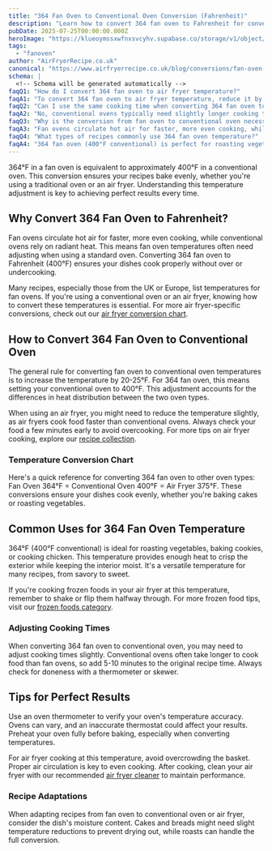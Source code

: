 ```yaml
---
title: "364 Fan Oven to Conventional Oven Conversion (Fahrenheit)"
description: "Learn how to convert 364 fan oven to Fahrenheit for conventional ovens with our simple guide. Get perfect results every time with accurate temperature adjustments."
pubDate: 2025-07-25T00:00:00.000Z
heroImage: "https://klueoymssxwfnxsvcyhv.supabase.co/storage/v1/object/public/Shmucket/364-fan-oven-to-conventional-oven-conversion-fahrenheit.png"
tags:
  - "fanoven"
author: "AirFryerRecipe.co.uk"
canonical: "https://www.airfryerrecipe.co.uk/blog/conversions/fan-oven-to-fahrenheit/364-fan-oven-to-conventional-oven-conversion-fahrenheit"
schema: |
  <!-- Schema will be generated automatically -->
faqQ1: "How do I convert 364 fan oven to air fryer temperature?"
faqA1: "To convert 364 fan oven to air fryer temperature, reduce it by about 25°F. Set your air fryer to 340-350°F and check food a few minutes early. Air fryers cook faster than fan ovens, so adjustments prevent overcooking."
faqQ2: "Can I use the same cooking time when converting 364 fan oven to conventional oven?"
faqA2: "No, conventional ovens typically need slightly longer cooking times than fan ovens. When converting 364 fan oven to 400°F conventional, add 5-10 minutes to the original time. Always check for doneness with a thermometer or toothpick test."
faqQ3: "Why is the conversion from fan oven to conventional oven necessary?"
faqA3: "Fan ovens circulate hot air for faster, more even cooking, while conventional ovens use radiant heat. The conversion (adding 20-25°F) compensates for these differences, ensuring your food cooks properly without burning or undercooking."
faqQ4: "What types of recipes commonly use 364 fan oven temperature?"
faqA4: "364 fan oven (400°F conventional) is perfect for roasting vegetables, baking cookies, and cooking chicken. It's a versatile temperature that browns well while keeping food moist. Many cake and quick bread recipes also use this temperature range."
---
```

<p>364°F in a fan oven is equivalent to approximately 400°F in a conventional oven. This conversion ensures your recipes bake evenly, whether you're using a traditional oven or an air fryer. Understanding this temperature adjustment is key to achieving perfect results every time.</p>

<h2>Why Convert 364 Fan Oven to Fahrenheit?</h2>
<p>Fan ovens circulate hot air for faster, more even cooking, while conventional ovens rely on radiant heat. This means fan oven temperatures often need adjusting when using a standard oven. Converting 364 fan oven to Fahrenheit (400°F) ensures your dishes cook properly without over or undercooking.</p>
<p>Many recipes, especially those from the UK or Europe, list temperatures for fan ovens. If you're using a conventional oven or an air fryer, knowing how to convert these temperatures is essential. For more air fryer-specific conversions, check out our <a href=https://www.airfryerrecipe.co.uk/air-fryer-conversion-chart>air fryer conversion chart</a>.</p>

<h2>How to Convert 364 Fan Oven to Conventional Oven</h2>
<p>The general rule for converting fan oven to conventional oven temperatures is to increase the temperature by 20-25°F. For 364 fan oven, this means setting your conventional oven to 400°F. This adjustment accounts for the differences in heat distribution between the two oven types.</p>
<p>When using an air fryer, you might need to reduce the temperature slightly, as air fryers cook food faster than conventional ovens. Always check your food a few minutes early to avoid overcooking. For more tips on air fryer cooking, explore our <a href=https://www.airfryerrecipe.co.uk/recipes>recipe collection</a>.</p>

<h3>Temperature Conversion Chart</h3>
<p>Here's a quick reference for converting 364 fan oven to other oven types: Fan Oven 364°F = Conventional Oven 400°F = Air Fryer 375°F. These conversions ensure your dishes cook evenly, whether you're baking cakes or roasting vegetables.</p>

<h2>Common Uses for 364 Fan Oven Temperature</h2>
<p>364°F (400°F conventional) is ideal for roasting vegetables, baking cookies, or cooking chicken. This temperature provides enough heat to crisp the exterior while keeping the interior moist. It's a versatile temperature for many recipes, from savory to sweet.</p>
<p>If you're cooking frozen foods in your air fryer at this temperature, remember to shake or flip them halfway through. For more frozen food tips, visit our <a href=https://www.airfryerrecipe.co.uk/recipe-category/frozen-foods>frozen foods category</a>.</p>

<h3>Adjusting Cooking Times</h3>
<p>When converting 364 fan oven to conventional oven, you may need to adjust cooking times slightly. Conventional ovens often take longer to cook food than fan ovens, so add 5-10 minutes to the original recipe time. Always check for doneness with a thermometer or skewer.</p>

<h2>Tips for Perfect Results</h2>
<p>Use an oven thermometer to verify your oven's temperature accuracy. Ovens can vary, and an inaccurate thermostat could affect your results. Preheat your oven fully before baking, especially when converting temperatures.</p>
<p>For air fryer cooking at this temperature, avoid overcrowding the basket. Proper air circulation is key to even cooking. After cooking, clean your air fryer with our recommended <a href=https://www.airfryerrecipe.co.uk/air-fryer-cleaner>air fryer cleaner</a> to maintain performance.</p>

<h3>Recipe Adaptations</h3>
<p>When adapting recipes from fan oven to conventional oven or air fryer, consider the dish's moisture content. Cakes and breads might need slight temperature reductions to prevent drying out, while roasts can handle the full conversion.</p>
